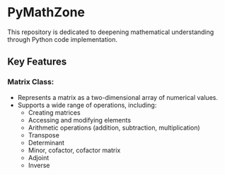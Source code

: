 # PyMathZone
This repository is dedicated to deepening mathematical understanding through Python code implementation.

## Key Features

### Matrix Class:
  - Represents a matrix as a two-dimensional array of numerical values.
  - Supports a wide range of operations, including:
    - Creating matrices
    - Accessing and modifying elements
    - Arithmetic operations (addition, subtraction, multiplication)
    - Transpose
    - Determinant
    - Minor, cofactor, cofactor matrix
    - Adjoint
    - Inverse
